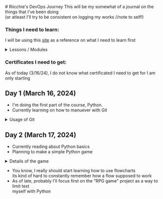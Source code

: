 <div>
# Riicchie's DevOps Journey
This will be my somewhat of a journal on the things that I've been doing </br>
(or atleast I'll try to be consistent on logging my works //note to self!)

### **Things I need to learn:** </br>
I will be using this [site](https://roadmap.sh/devops) as a reference on what I need to learn first

<details>
<summary> Lessons / Modules </summary>

  - [ ] **Learn a Programming Language**
    - [ ] Python
      - [x] Learn the Basics
      - [ ] Datastructes and Algorithms
      - [ ] Advance Topics
    - [ ] Go
</details>

### **Certificates I need to get:** </br>
As of today (3/16/24), I do not know what certificated I need to get for I am only starting

</div>

<div>

## Day 1 (March 16, 2024)
  - I'm doing the first part of the course, Python.
  - Currently learning on how to manuever with Git
  <details>
  <summary> Usage of Git </summary>
    
  ## Setting up
  ```
  git config --global user.name "[name]" 
  git config --global user.email "[email]"
  git clone [url]
  ```
  ## Staging
  ```
  git status
  git commit -m "[message]"
  ```
  ## Branching
  ```
  git branch
  git branch [branch-name]
  git checkout [branch-name]
  git merge [branch-name]
  ```
  ## Inspect
  ```
  git log
  ```
  ## Updating
  ```
  git remote add [nickname] [url]
  git merge [nickname]/[branch-name]
  git push [nickname] [branch-name]
  git pull
  ```
  </details>

## Day 2 (March 17, 2024)
  - Currently reading about Python basics
  - Planning to make a simple Python game
  <details>
  <summary>Details of the game</summary>

  ```
  # Create a RPG-like game, where there's a boss and the player needs to defeat it
  # Player can choose what class they want
  # It will have a fixed set of skills
  # Player can know how many hp the boss still has
  # It will be a turn-based type of game
  ```
  </details>

  - You know, I really should start learning how to use flowcharts </br>
  its kind of hard to constantly remember how a flow supposed to work
  - As of late, probably I'll focus first on the "RPG game" project as a way to limit test </br>
  myself with Python
  </div>
    
